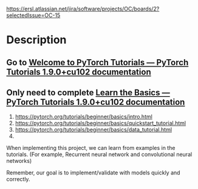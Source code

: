 https://ersl.atlassian.net/jira/software/projects/OC/boards/2?selectedIssue=OC-15
# Description
## Go to [Welcome to PyTorch Tutorials — PyTorch Tutorials 1.9.0+cu102 documentation](https://pytorch.org/tutorials/index.html)  

## Only need to complete  [Learn the Basics — PyTorch Tutorials 1.9.0+cu102 documentation](https://pytorch.org/tutorials/beginner/basics/intro.html) 
1. https://pytorch.org/tutorials/beginner/basics/intro.html  
2. https://pytorch.org/tutorials/beginner/basics/quickstart_tutorial.html  
3. https://pytorch.org/tutorials/beginner/basics/data_tutorial.html
4. 
When implementing this project, we can learn from examples in the tutorials. (For example, Recurrent neural network and convolutional neural networks)

Remember, our goal is to implement/validate with models quickly and correctly.
